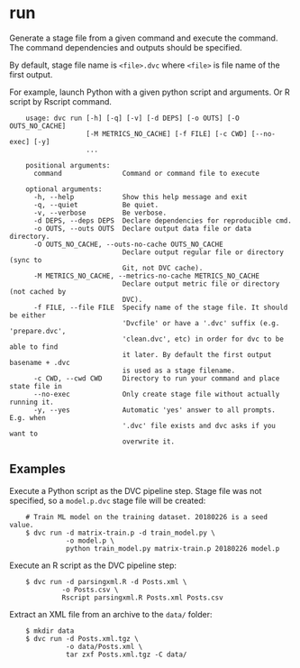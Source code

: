 # run

Generate a stage file from a given command and execute the command.
The command dependencies and outputs should be specified.

By default, stage file name is `<file>.dvc` where `<file>` is file name of the
first output.

For example, launch Python with a given python script and arguments. Or R script
by Rscript command.

```usage
    usage: dvc run [-h] [-q] [-v] [-d DEPS] [-o OUTS] [-O OUTS_NO_CACHE]
                   [-M METRICS_NO_CACHE] [-f FILE] [-c CWD] [--no-exec] [-y]
                   ...

    positional arguments:
      command               Command or command file to execute

    optional arguments:
      -h, --help            Show this help message and exit
      -q, --quiet           Be quiet.
      -v, --verbose         Be verbose.
      -d DEPS, --deps DEPS  Declare dependencies for reproducible cmd.
      -o OUTS, --outs OUTS  Declare output data file or data directory.
      -O OUTS_NO_CACHE, --outs-no-cache OUTS_NO_CACHE
                            Declare output regular file or directory (sync to
                            Git, not DVC cache).
      -M METRICS_NO_CACHE, --metrics-no-cache METRICS_NO_CACHE
                            Declare output metric file or directory (not cached by
                            DVC).
      -f FILE, --file FILE  Specify name of the stage file. It should be either    
                            'Dvcfile' or have a '.dvc' suffix (e.g. 'prepare.dvc', 
                            'clean.dvc', etc) in order for dvc to be able to find  
                            it later. By default the first output basename + .dvc  
                            is used as a stage filename.                           
      -c CWD, --cwd CWD     Directory to run your command and place state file in
      --no-exec             Only create stage file without actually running it.
      -y, --yes             Automatic 'yes' answer to all prompts. E.g. when
                            '.dvc' file exists and dvc asks if you want to
                            overwrite it.
```

## Examples

Execute a Python script as the DVC pipeline step. Stage file was not specified,
so a `model.p.dvc` stage file will be created:

```dvc
    # Train ML model on the training dataset. 20180226 is a seed value.
    $ dvc run -d matrix-train.p -d train_model.py \
              -o model.p \
              python train_model.py matrix-train.p 20180226 model.p
```

Execute an R script as the DVC pipeline step:

```dvc
    $ dvc run -d parsingxml.R -d Posts.xml \
             -o Posts.csv \
             Rscript parsingxml.R Posts.xml Posts.csv
```

Extract an XML file from an archive to the `data/` folder:

```dvc
    $ mkdir data
    $ dvc run -d Posts.xml.tgz \
              -o data/Posts.xml \
              tar zxf Posts.xml.tgz -C data/
```
